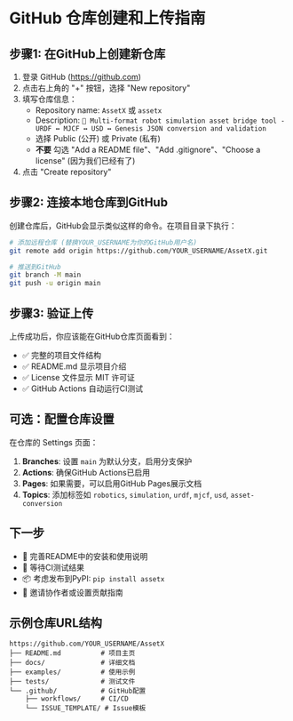 # GitHub 仓库创建和上传指南

## 步骤1: 在GitHub上创建新仓库

1. 登录 GitHub (https://github.com)
2. 点击右上角的 "+" 按钮，选择 "New repository"
3. 填写仓库信息：
   - Repository name: `AssetX` 或 `assetx`
   - Description: `🧩 Multi-format robot simulation asset bridge tool - URDF ↔ MJCF ↔ USD ↔ Genesis JSON conversion and validation`
   - 选择 Public (公开) 或 Private (私有)
   - **不要** 勾选 "Add a README file"、"Add .gitignore"、"Choose a license" (因为我们已经有了)
4. 点击 "Create repository"

## 步骤2: 连接本地仓库到GitHub

创建仓库后，GitHub会显示类似这样的命令。在项目目录下执行：

```bash
# 添加远程仓库 (替换YOUR_USERNAME为你的GitHub用户名)
git remote add origin https://github.com/YOUR_USERNAME/AssetX.git

# 推送到GitHub
git branch -M main
git push -u origin main
```

## 步骤3: 验证上传

上传成功后，你应该能在GitHub仓库页面看到：

- ✅ 完整的项目文件结构
- ✅ README.md 显示项目介绍
- ✅ License 文件显示 MIT 许可证
- ✅ GitHub Actions 自动运行CI测试

## 可选：配置仓库设置

在仓库的 Settings 页面：

1. **Branches**: 设置 `main` 为默认分支，启用分支保护
2. **Actions**: 确保GitHub Actions已启用
3. **Pages**: 如果需要，可以启用GitHub Pages展示文档
4. **Topics**: 添加标签如 `robotics`, `simulation`, `urdf`, `mjcf`, `usd`, `asset-conversion`

## 下一步

- 📝 完善README中的安装和使用说明
- 🧪 等待CI测试结果
- 📦 考虑发布到PyPI: `pip install assetx`
- 🤝 邀请协作者或设置贡献指南

## 示例仓库URL结构
```
https://github.com/YOUR_USERNAME/AssetX
├── README.md          # 项目主页
├── docs/              # 详细文档
├── examples/          # 使用示例
├── tests/             # 测试文件
└── .github/           # GitHub配置
    ├── workflows/     # CI/CD
    └── ISSUE_TEMPLATE/ # Issue模板
```
